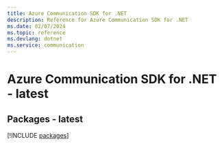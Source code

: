 ```yaml
---
title: Azure Communication SDK for .NET
description: Reference for Azure Communication SDK for .NET
ms.date: 02/07/2024
ms.topic: reference
ms.devlang: dotnet
ms.service: communication
---
```

# Azure Communication SDK for .NET - latest
## Packages - latest
[!INCLUDE [packages](communication-index.md)]